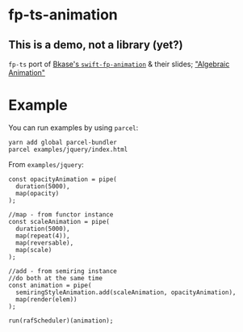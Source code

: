 # fp-ts-animation

## This is a demo, not a library (yet?)

`fp-ts` port of [Bkase's `swift-fp-animation`](https://github.com/bkase/swift-fp-animations) & their slides; ["Algebraic Animation"](https://bkase.github.io/slides/animations-semirings/#/) 

# Example
You can run examples by using `parcel`:
```
yarn add global parcel-bundler
parcel examples/jquery/index.html
```
From `examples/jquery`:
```
const opacityAnimation = pipe(
  duration(5000),
  map(opacity)
);

//map - from functor instance
const scaleAnimation = pipe(
  duration(5000),
  map(repeat(4)),
  map(reversable),
  map(scale)
);

//add - from semiring instance
//do both at the same time
const animation = pipe(
  semiringStyleAnimation.add(scaleAnimation, opacityAnimation),
  map(render(elem))
);

run(rafScheduler)(animation);
```